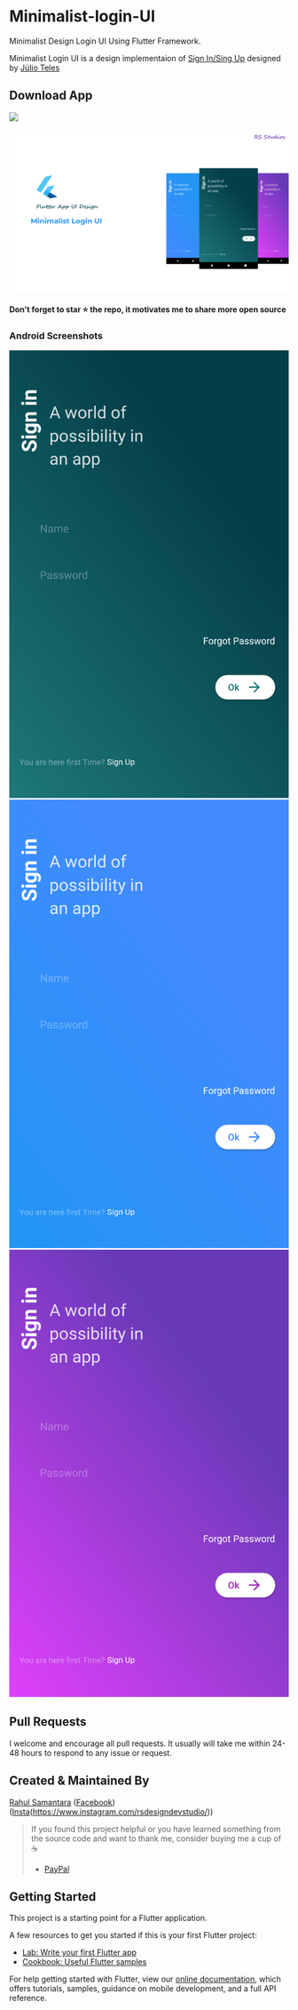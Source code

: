 # Minimalist-login-UI

Minimalist Design Login UI Using Flutter Framework.

Minimalist Login UI is a design implementaion of [Sign In/Sing Up](https://www.behance.net/gallery/88214279/Sign-InSing-Up?tracking_source=search%7Clogin%20ui) designed by [Júlio Teles](https://www.behance.net/julio-teles)

## Download App 
<a href="https://github.com/developerRsam/Minimalist-login-UI/blob/master/Screenshots/app-x86_64-release.apk?raw=true"><img src="https://playerzon.com/asset/download.png" width="200"></img></a>


![alt text](https://github.com/developerRsam/Minimalist-login-UI/blob/master/Screenshots/uidesign_git.png)

#### Don't forget to star ⭐ the repo, it motivates me to share more open source

### Android Screenshots

![alt text](https://github.com/developerRsam/Minimalist-login-UI/blob/master/Screenshots/Screenshot_1584083590.png)
![alt text](https://github.com/developerRsam/Minimalist-login-UI/blob/master/Screenshots/Screenshot_1584252744.png)
![alt text](https://github.com/developerRsam/Minimalist-login-UI/blob/master/Screenshots/Screenshot_1584252818.png)

## Pull Requests

I welcome and encourage all pull requests. It usually will take me within 24-48 hours to respond to any issue or request.

## Created & Maintained By

[Rahul Samantara](https://github.com/developerRsam) ([Facebook](https://www.facebook.com/rahul.samantara.39))
([Insta](https://www.instagram.com/_mr_wanderlust/)(https://www.instagram.com/rsdesigndevstudio/))  

> If you found this project helpful or you have learned something from the source code and want to thank me, consider buying me a cup of :coffee:
>
> * [PayPal](https://www.paypal.me/RahulSamantara)

## Getting Started

This project is a starting point for a Flutter application.

A few resources to get you started if this is your first Flutter project:

- [Lab: Write your first Flutter app](https://flutter.dev/docs/get-started/codelab)
- [Cookbook: Useful Flutter samples](https://flutter.dev/docs/cookbook)

For help getting started with Flutter, view our
[online documentation](https://flutter.dev/docs), which offers tutorials,
samples, guidance on mobile development, and a full API reference.
